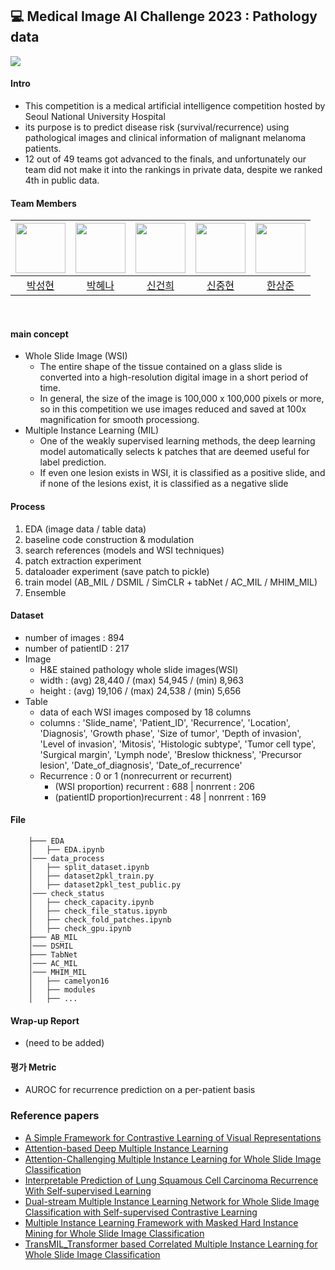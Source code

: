 ## 💻 **Medical Image AI Challenge 2023 : Pathology data**

<img src="https://github.com/MelanoMind/MAIC_2023_Pathology/assets/70469008/a08d5c4d-9bec-440e-870c-3417ccbdad13">

#### Intro

- This competition is a medical artificial intelligence competition hosted by Seoul National University Hospital
- its purpose is to predict disease risk (survival/recurrence) using pathological images and clinical information of malignant melanoma patients.
- 12 out of 49 teams got advanced to the finals, and unfortunately our team did not make it into the rankings in private data, despite we ranked 4th in public data.

#### Team Members

| <img src="" width="80"> | <img src="https://avatars.githubusercontent.com/u/70469008?v=4" width="80"> | <img src="https://avatars.githubusercontent.com/u/126538370?v=4" width="80"> | <img src="https://avatars.githubusercontent.com/u/78690390?v=4" width="80"> | <img src="https://avatars.githubusercontent.com/u/7111986?v=4" width="80"> |
| :---------------------: | :-------------------------------------------------------------------------: | :--------------------------------------------------------------------------: | :-------------------------------------------------------------------------: | :------------------------------------------------------------------------: |
|       [박성현]()        |                  [박혜나](https://github.com/hyenagatha02)                  |                    [신건희](https://github.com/Rigel0718)                    |                  [신중현](https://github.com/Blackeyes0u0)                  |                    [한상준](https://github.com/jphan32)                    |

<br/>

#### main concept

- Whole Slide Image (WSI)
  - The entire shape of the tissue contained on a glass slide is converted into a high-resolution digital image in a short period of time.
  - In general, the size of the image is 100,000 x 100,000 pixels or more, so in this competition we use images reduced and saved at 100x magnification for smooth processiong.
- Multiple Instance Learning (MIL)
  - One of the weakly supervised learning methods, the deep learning model automatically selects k patches that are deemed useful for label prediction.
  - If even one lesion exists in WSI, it is classified as a positive slide, and if none of the lesions exist, it is classified as a negative slide

#### Process

1. EDA (image data / table data)
2. baseline code construction & modulation
3. search references (models and WSI techniques)
4. patch extraction experiment
5. dataloader experiment (save patch to pickle)
6. train model (AB_MIL / DSMIL / SimCLR + tabNet / AC_MIL / MHIM_MIL)
7. Ensemble

#### Dataset

- number of images : 894
- number of patientID : 217
- Image
  - H&E stained pathology whole slide images(WSI)
  - width : (avg) 28,440 / (max) 54,945 / (min) 8,963
  - height : (avg) 19,106 / (max) 24,538 / (min) 5,656
- Table
  - data of each WSI images composed by 18 columns
  - columns : 'Slide_name', 'Patient_ID', 'Recurrence', 'Location', 'Diagnosis',
    'Growth phase', 'Size of tumor', 'Depth of invasion', 'Level of invasion', 'Mitosis',
    'Histologic subtype', 'Tumor cell type', 'Surgical margin', 'Lymph node', 'Breslow thickness',
    'Precursor lesion', 'Date_of_diagnosis', 'Date_of_recurrence'
  - Recurrence : 0 or 1 (nonrecurrent or recurrent)
    - (WSI proportion) recurrent : 688 | nonrrent : 206
    - (patientID proportion)recurrent : 48 | nonrrent : 169

#### File

```
    ├─── EDA
    │   ├── EDA.ipynb
    │─── data_process
    │   ├── split_dataset.ipynb
    │   ├── dataset2pkl_train.py
    │   ├── dataset2pkl_test_public.py
    │─── check_status
    │   ├── check_capacity.ipynb
    │   ├── check_file_status.ipynb
    │   ├── check_fold_patches.ipynb
    │   ├── check_gpu.ipynb
    ├─── AB_MIL
    │─── DSMIL
    ├─── TabNet
    │─── AC_MIL
    │─── MHIM_MIL
    │   ├── camelyon16
    │   ├── modules
    │   ├── ...

```

#### Wrap-up Report

- (need to be added)

#### 평가 Metric

- AUROC for recurrence prediction on a per-patient basis

### Reference papers

- [A Simple Framework for Contrastive Learning of Visual Representations](https://arxiv.org/abs/2002.05709)
- [Attention-based Deep Multiple Instance Learning](https://arxiv.org/abs/1802.04712)
- [Attention-Challenging Multiple Instance Learning for Whole Slide Image Classification](https://arxiv.org/abs/2311.07125)
- [Interpretable Prediction of Lung Squamous Cell Carcinoma Recurrence With Self-supervised Learning](https://arxiv.org/abs/2203.12204)
- [Dual-stream Multiple Instance Learning Network for Whole Slide Image Classification with Self-supervised Contrastive Learning](https://arxiv.org/abs/2011.08939)
- [Multiple Instance Learning Framework with Masked Hard Instance Mining for Whole Slide Image Classification](https://arxiv.org/abs/2307.15254)
- [TransMIL_Transformer based Correlated Multiple Instance Learning for Whole Slide Image Classification](https://arxiv.org/abs/2106.00908)
